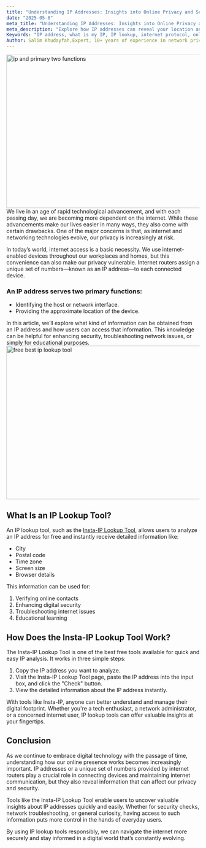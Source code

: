 ```yaml
---
title: "Understanding IP Addresses: Insights into Online Privacy and Security"
date: "2025-05-8"
meta_title: "Understanding IP Addresses: Insights into Online Privacy and Security"
meta_description: "Explore how IP addresses can reveal your location and online activities. Learn to protect your privacy and troubleshoot network issues using free IP lookup tools."
Keywords: "IP address, what is my IP, IP lookup, internet protocol, online privacy, VPN, IP location accuracy, how to hide IP"
Author: Salim Khudayfah,Expert, 10+ years of experience in network privacy
---
```

<img src="/iplookup.avif" alt="ip and primary two functions" width="700" height="400" />
We live in an age of rapid technological advancement, and with each passing day, we are becoming more dependent on the internet. While these advancements make our lives easier in many ways, they also come with certain drawbacks. One of the major concerns is that,  as internet and networking technologies evolve, our privacy is increasingly at risk.

In today’s world, internet access is a basic necessity. We use internet-enabled devices throughout our workplaces and homes, but this convenience can also make our privacy vulnerable. Internet routers assign a unique set of numbers—known as an IP address—to each connected device.

### An IP address serves two primary functions:
- Identifying the host or network interface.
- Providing the approximate location of the device.

In this article, we’ll explore what kind of information can be obtained from an IP address and how users can access that information. This knowledge can be helpful for enhancing security, troubleshooting network issues, or simply for educational purposes.
<img src="/datacenter.avif" alt="free best ip lookup tool" width="700" height="400" />

## What Is an IP Lookup Tool?
An IP lookup tool, such as the [Insta-IP Lookup Tool](/), allows users to analyze an IP address for free and instantly receive detailed information like:
- City
- Postal code
- Time zone
- Screen size
- Browser details

This information can be used for:
1. Verifying online contacts
2. Enhancing digital security
3. Troubleshooting internet issues
4. Educational learning

## How Does the Insta-IP Lookup Tool Work?
The Insta-IP Lookup Tool is one of the best free tools available for quick and easy IP analysis. 
It works in three simple steps:
1. Copy the IP address you want to analyze.
2. Visit the Insta-IP Lookup Tool page, paste the IP address into the input box, and click the "Check" button.
3. View the detailed information about the IP address instantly.

With tools like Insta-IP, anyone can better understand and manage their digital footprint. Whether you're a tech enthusiast, a network administrator, 
or a concerned internet user, IP lookup tools can offer valuable insights at your fingertips.

## Conclusion
As we continue to embrace digital technology with the passage of time, understanding how our online presence works becomes increasingly important. 
IP addresses or a unique set of numbers provided by internet routers play a crucial role in connecting devices and maintaining internet communication, 
but they also reveal information that can affect our privacy and security.

Tools like the Insta-IP Lookup Tool enable users to uncover valuable insights about IP addresses quickly and easily. Whether for security checks, 
network troubleshooting, or general curiosity, having access to such information puts more control in the hands of everyday users.

By using IP lookup tools responsibly, we can navigate the internet more securely and stay informed in a digital world that’s constantly evolving.